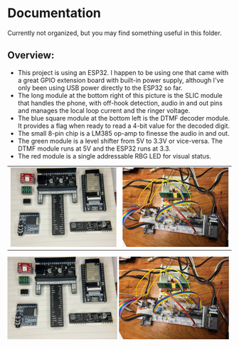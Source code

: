 # Documentation

Currently not organized, but you may find something useful in this folder.

## Overview:
* This project is using an ESP32. I happen to be using one that came with a great GPIO extension board with built-in power supply, although I've only been using USB power directly to the ESP32 so far.
* The long module at the bottom right of this picture is the SLIC module that handles the phone, with off-hook detection, audio in and out pins and manages the local loop current and the ringer voltage. 
* The blue square module at the bottom left is the DTMF decoder module. It provides a flag when ready to read a 4-bit value for the decoded digit. 
* The small 8-pin chip is a LM385 op-amp to finesse the audio in and out.
* The green module is a level shifter from 5V to 3.3V or vice-versa. The DTMF module runs at 5V and the ESP32 runs at 3.3. 
* The red module is a single addressable RBG LED for visual status.

|||
|---|---|
|![The goodies](<modules and chips.jpg>)|![My prototype on breadboard](<prototype on breadboard.jpg>)|

<p float="left">
  <a href="modules and chips.jpg"><img src="modules and chips.jpg" width="49%" /></a>
  <a href="prototype on breadboard.jpg"><img src="prototype on breadboard.jpg" width="49%" /></a>
</p>